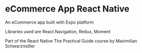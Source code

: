 # eCommerce App React Native

An eCommerce app built with Expo platform

Libraries used are React Navigation, Redux, Moment

Part of the React Native The Practical Guide course by Maximilian Schwarzmüller
